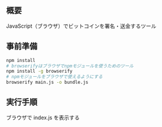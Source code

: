 ## 概要

JavaScript（ブラウザ）でビットコインを署名・送金するツール

## 事前準備

```bash
npm install
# browserifyはブラウザでnpmモジュールを使うためのツール
npm install -g browserify
# npmモジュールをブラウザで使えるようにする
browserify main.js -o bundle.js
```

## 実行手順

ブラウザで index.js を表示する
